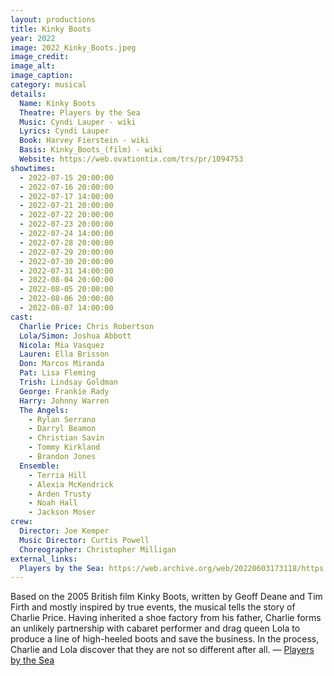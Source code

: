 ```yaml
---
layout: productions
title: Kinky Boots
year: 2022
image: 2022_Kinky_Boots.jpeg
image_credit: 
image_alt:
image_caption:
category: musical
details:
  Name: Kinky Boots
  Theatre: Players by the Sea
  Music: Cyndi Lauper - wiki
  Lyrics: Cyndi Lauper
  Book: Harvey Fierstein - wiki
  Basis: Kinky_Boots_(film) - wiki
  Website: https://web.ovationtix.com/trs/pr/1094753
showtimes: 
  - 2022-07-15 20:00:00
  - 2022-07-16 20:00:00
  - 2022-07-17 14:00:00
  - 2022-07-21 20:00:00
  - 2022-07-22 20:00:00
  - 2022-07-23 20:00:00
  - 2022-07-24 14:00:00
  - 2022-07-28 20:00:00
  - 2022-07-29 20:00:00
  - 2022-07-30 20:00:00
  - 2022-07-31 14:00:00
  - 2022-08-04 20:00:00
  - 2022-08-05 20:00:00
  - 2022-08-06 20:00:00
  - 2022-08-07 14:00:00
cast:
  Charlie Price: Chris Robertson
  Lola/Simon: Joshua Abbott
  Nicola: Mia Vasquez
  Lauren: Ella Brisson
  Don: Marcos Miranda
  Pat: Lisa Fleming
  Trish: Lindsay Goldman
  George: Frankie Rady
  Harry: Johnny Warren
  The Angels: 
    - Rylan Serrano
    - Darryl Beamon
    - Christian Savin
    - Tommy Kirkland
    - Brandon Jones
  Ensemble: 
    - Terria Hill
    - Alexia McKendrick
    - Arden Trusty
    - Noah Hall
    - Jackson Moser
crew:
  Director: Joe Kemper
  Music Director: Curtis Powell
  Choreographer: Christopher Milligan
external_links: 
  Players by the Sea: https://web.archive.org/web/20220603173118/https://www.playersbythesea.org/dancenation
---
```

Based on the 2005 British film Kinky Boots, written by Geoff Deane and Tim Firth and mostly inspired by true events, the musical tells the story of Charlie Price. Having inherited a shoe factory from his father, Charlie forms an unlikely partnership with cabaret performer and drag queen Lola to produce a line of high-heeled boots and save the business. In the process, Charlie and Lola discover that they are not so different after all. — [Players by the Sea](https://web.archive.org/web/20220603173118/https://www.playersbythesea.org/dancenation)